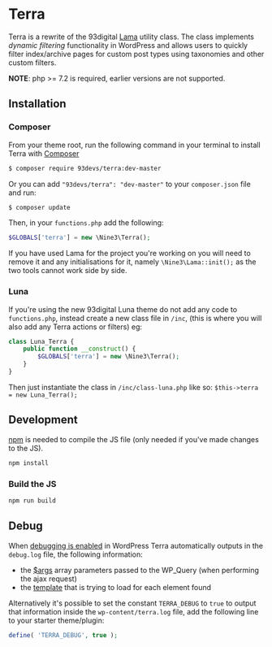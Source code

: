 # Terra

Terra is a rewrite of the 93digital [Lama](https://93digital.gitlab.io/lama/) utility class. The class implements _dynamic filtering_ functionality in WordPress and allows users to quickly filter index/archive pages for custom post types using taxonomies and other custom filters.

**NOTE**: php >= 7.2 is required, earlier versions are not supported.

## Installation

### Composer

From your theme root, run the following command in your terminal to install Terra with [Composer](https://getcomposer.org/)

```bash
$ composer require 93devs/terra:dev-master
```

Or you can add `"93devs/terra": "dev-master"` to your `composer.json` file and run:

```bash
$ composer update
```

Then, in your `functions.php` add the following:

```php
$GLOBALS['terra'] = new \Nine3\Terra();
```

If you have used Lama for the project you're working on you will need to remove it and any initialisations for it, namely `\Nine3\Lama::init();` as the two tools cannot work side by side.

### Luna

If you're using the new 93digital Luna theme do not add any code to `functions.php`, instead create a new class file in `/inc`, (this is where you will also add any Terra actions or filters) eg:

```php
class Luna_Terra {
	public function __construct() {
		$GLOBALS['terra'] = new \Nine3\Terra();
	}
}
```

Then just instantiate the class in `/inc/class-luna.php` like so: `$this->terra = new Luna_Terra();`

## Development

[npm](https://www.npmjs.com/) is needed to compile the JS file (only needed if you've made changes to the JS).

```bash
npm install
```

### Build the JS

```bash
npm run build
```

## Debug

When [debugging is enabled](https://codex.wordpress.org/Debugging_in_WordPress) in WordPress Terra automatically outputs in the `debug.log` file, the following information:

- the [\$args](HOOKS-FILTERS.md#5) array parameters passed to the WP_Query (when performing the ajax request)
- the [template](USAGE.md#3) that is trying to load for each element found

Alternatively it's possible to set the constant `TERRA_DEBUG` to `true` to output that information inside the `wp-content/terra.log` file, add the following line to your starter theme/plugin:

```php
define( 'TERRA_DEBUG', true );
```
